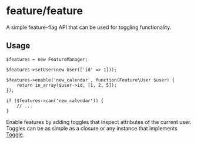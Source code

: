 # feature/feature

A simple feature-flag API that can be used for toggling functionality.

## Usage

    $features = new FeatureManager;

    $features->setUser(new User(['id' => 1]));

    $features->enable('new_calendar', function(Feature\User $user) {
        return in_array($user->id, [1, 2, 5]);
    });

    if ($features->can('new_calendar')) {
        // ...
    }

Enable features by adding toggles that inspect attributes of the current user.
Toggles can be as simple as a closure or any instance that implements
[Toggle](src/Toggle.php).
